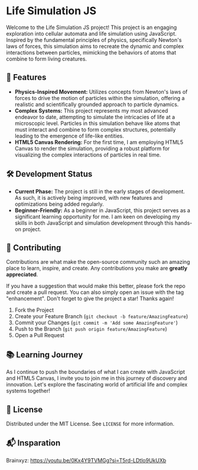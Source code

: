 # Life Simulation JS

Welcome to the Life Simulation JS project! This project is an engaging exploration into cellular automata and life simulation using JavaScript. Inspired by the fundamental principles of physics, specifically Newton's laws of forces, this simulation aims to recreate the dynamic and complex interactions between particles, mimicking the behaviors of atoms that combine to form living creatures.

## 🚀 Features
- **Physics-Inspired Movement:** Utilizes concepts from Newton's laws of forces to drive the motion of particles within the simulation, offering a realistic and scientifically grounded approach to particle dynamics.
- **Complex Systems:** This project represents my most advanced endeavor to date, attempting to simulate the intricacies of life at a microscopic level. Particles in this simulation behave like atoms that must interact and combine to form complex structures, potentially leading to the emergence of life-like entities.
- **HTML5 Canvas Rendering:** For the first time, I am employing HTML5 Canvas to render the simulation, providing a robust platform for visualizing the complex interactions of particles in real time.

## 🛠 Development Status
- **Current Phase:** The project is still in the early stages of development. As such, it is actively being improved, with new features and optimizations being added regularly.
- **Beginner-Friendly:** As a beginner in JavaScript, this project serves as a significant learning opportunity for me. I am keen on developing my skills in both JavaScript and simulation development through this hands-on project.

## 🤝 Contributing
Contributions are what make the open-source community such an amazing place to learn, inspire, and create. Any contributions you make are **greatly appreciated**.

If you have a suggestion that would make this better, please fork the repo and create a pull request. You can also simply open an issue with the tag "enhancement".
Don't forget to give the project a star! Thanks again!

1. Fork the Project
2. Create your Feature Branch (`git checkout -b feature/AmazingFeature`)
3. Commit your Changes (`git commit -m 'Add some AmazingFeature'`)
4. Push to the Branch (`git push origin feature/AmazingFeature`)
5. Open a Pull Request

## 📚 Learning Journey
As I continue to push the boundaries of what I can create with JavaScript and HTML5 Canvas, I invite you to join me in this journey of discovery and innovation. Let's explore the fascinating world of artificial life and complex systems together!

## 📝 License
Distributed under the MIT License. See `LICENSE` for more information.

## 📬 Insparation
Brainxyz: https://youtu.be/0Kx4Y9TVMGg?si=T5rd-LDtlo9UkUXb


